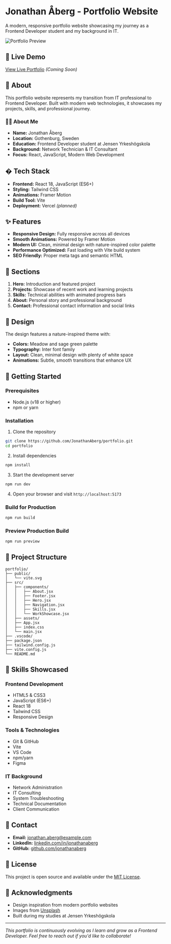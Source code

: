 # Jonathan Åberg - Portfolio Website

A modern, responsive portfolio website showcasing my journey as a Frontend Developer student and my background in IT.

![Portfolio Preview](https://images.unsplash.com/photo-1460925895917-afdab827c52f?w=1200&h=600&fit=crop&crop=center)

## 🚀 Live Demo

[View Live Portfolio](https://your-portfolio-url.vercel.app) _(Coming Soon)_

## 📖 About

This portfolio website represents my transition from IT professional to Frontend Developer. Built with modern web technologies, it showcases my projects, skills, and professional journey.

### 👨‍💻 About Me

- **Name:** Jonathan Åberg
- **Location:** Gothenburg, Sweden
- **Education:** Frontend Developer student at Jensen Yrkeshögskola
- **Background:** Network Technician & IT Consultant
- **Focus:** React, JavaScript, Modern Web Development

## � Tech Stack

- **Frontend:** React 18, JavaScript (ES6+)
- **Styling:** Tailwind CSS
- **Animations:** Framer Motion
- **Build Tool:** Vite
- **Deployment:** Vercel _(planned)_

## ✨ Features

- **Responsive Design:** Fully responsive across all devices
- **Smooth Animations:** Powered by Framer Motion
- **Modern UI:** Clean, minimal design with nature-inspired color palette
- **Performance Optimized:** Fast loading with Vite build system
- **SEO Friendly:** Proper meta tags and semantic HTML

## 📱 Sections

1. **Hero:** Introduction and featured project
2. **Projects:** Showcase of recent work and learning projects
3. **Skills:** Technical abilities with animated progress bars
4. **About:** Personal story and professional background
5. **Contact:** Professional contact information and social links

## 🎨 Design

The design features a nature-inspired theme with:

- **Colors:** Meadow and sage green palette
- **Typography:** Inter font family
- **Layout:** Clean, minimal design with plenty of white space
- **Animations:** Subtle, smooth transitions that enhance UX

## 🚀 Getting Started

### Prerequisites

- Node.js (v18 or higher)
- npm or yarn

### Installation

1. Clone the repository

```bash
git clone https://github.com/JonathanAberg/portfolio.git
cd portfolio
```

2. Install dependencies

```bash
npm install
```

3. Start the development server

```bash
npm run dev
```

4. Open your browser and visit `http://localhost:5173`

### Build for Production

```bash
npm run build
```

### Preview Production Build

```bash
npm run preview
```

## 📁 Project Structure

```
portfolio/
├── public/
│   └── vite.svg
├── src/
│   ├── components/
│   │   ├── About.jsx
│   │   ├── Footer.jsx
│   │   ├── Hero.jsx
│   │   ├── Navigation.jsx
│   │   ├── Skills.jsx
│   │   └── WorkShowcase.jsx
│   ├── assets/
│   ├── App.jsx
│   ├── index.css
│   └── main.jsx
├── .vscode/
├── package.json
├── tailwind.config.js
├── vite.config.js
└── README.md
```

## 🎯 Skills Showcased

### Frontend Development

- HTML5 & CSS3
- JavaScript (ES6+)
- React 18
- Tailwind CSS
- Responsive Design

### Tools & Technologies

- Git & GitHub
- Vite
- VS Code
- npm/yarn
- Figma

### IT Background

- Network Administration
- IT Consulting
- System Troubleshooting
- Technical Documentation
- Client Communication

## 📧 Contact

- **Email:** [jonathan.aberg@example.com](mailto:jonathan.aberg@example.com)
- **LinkedIn:** [linkedin.com/in/jonathanaberg](https://linkedin.com/in/jonathanaberg)
- **GitHub:** [github.com/jonathanaberg](https://github.com/jonathanaberg)

## 📝 License

This project is open source and available under the [MIT License](LICENSE).

## 🙏 Acknowledgments

- Design inspiration from modern portfolio websites
- Images from [Unsplash](https://unsplash.com)
- Built during my studies at Jensen Yrkeshögskola

---

_This portfolio is continuously evolving as I learn and grow as a Frontend Developer. Feel free to reach out if you'd like to collaborate!_
